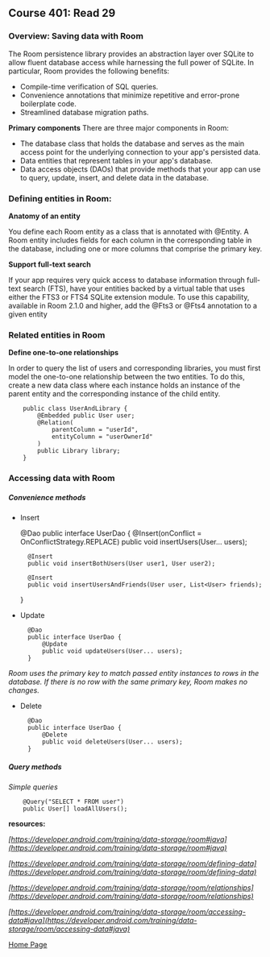 ## **Course 401: Read 29**


### **Overview: Saving data with Room**
The Room persistence library provides an abstraction layer over SQLite to allow fluent database access while harnessing the full power of SQLite. In particular, Room provides the following benefits:

+ Compile-time verification of SQL queries.
+ Convenience annotations that minimize repetitive and error-prone boilerplate code.
+ Streamlined database migration paths.

**Primary components**
There are three major components in Room:

+ The database class that holds the database and serves as the main access point for the underlying connection to your app's persisted data.
+ Data entities that represent tables in your app's database.
+ Data access objects (DAOs) that provide methods that your app can use to query, update, insert, and delete data in the database.


### **Defining entities in Room:**

**Anatomy of an entity**

You define each Room entity as a class that is annotated with @Entity. A Room entity includes fields for each column in the corresponding table in the database, including one or more columns that comprise the primary key.

**Support full-text search**

If your app requires very quick access to database information through full-text search (FTS), have your entities backed by a virtual table that uses either the FTS3 or FTS4 SQLite extension module. To use this capability, available in Room 2.1.0 and higher, add the @Fts3 or @Fts4 annotation to a given entity


### **Related entities in Room**
**Define one-to-one relationships**

In order to query the list of users and corresponding libraries, you must first model the one-to-one relationship between the two entities. To do this, create a new data class where each instance holds an instance of the parent entity and the corresponding instance of the child entity.

        public class UserAndLibrary {
            @Embedded public User user;
            @Relation(
                parentColumn = "userId",
                entityColumn = "userOwnerId"
            )
            public Library library;
        }


### **Accessing data with Room**

##### **Convenience methods**

+ Insert

    @Dao
    public interface UserDao {
        @Insert(onConflict = OnConflictStrategy.REPLACE)
        public void insertUsers(User... users);

        @Insert
        public void insertBothUsers(User user1, User user2);

        @Insert
        public void insertUsersAndFriends(User user, List<User> friends);
    }

+ Update

        @Dao
        public interface UserDao {
            @Update
            public void updateUsers(User... users);
        }

*Room uses the primary key to match passed entity instances to rows in the database. If there is no row with the same primary key, Room makes no changes.*

+ Delete

        @Dao
        public interface UserDao {
            @Delete
            public void deleteUsers(User... users);
        }


##### **Query methods**

*Simple queries*

        @Query("SELECT * FROM user")
        public User[] loadAllUsers();



**resources:** 

*[https://developer.android.com/training/data-storage/room#java](https://developer.android.com/training/data-storage/room#java)*

*[https://developer.android.com/training/data-storage/room/defining-data](https://developer.android.com/training/data-storage/room/defining-data)*

*[https://developer.android.com/training/data-storage/room/relationships](https://developer.android.com/training/data-storage/room/relationships)*

*[https://developer.android.com/training/data-storage/room/accessing-data#java](https://developer.android.com/training/data-storage/room/accessing-data#java)*



[Home Page](../README.md)
